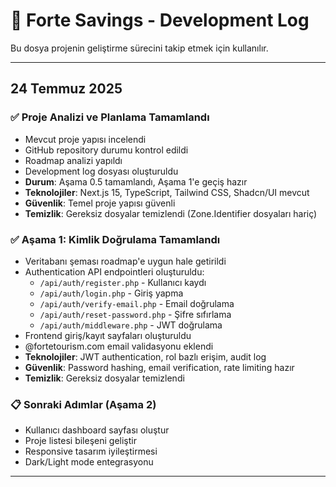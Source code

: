 # 📝 Forte Savings - Development Log

Bu dosya projenin geliştirme sürecini takip etmek için kullanılır.

---

## 24 Temmuz 2025

### ✅ Proje Analizi ve Planlama Tamamlandı
- Mevcut proje yapısı incelendi
- GitHub repository durumu kontrol edildi  
- Roadmap analizi yapıldı
- Development log dosyası oluşturuldu
- **Durum**: Aşama 0.5 tamamlandı, Aşama 1'e geçiş hazır
- **Teknolojiler**: Next.js 15, TypeScript, Tailwind CSS, Shadcn/UI mevcut
- **Güvenlik**: Temel proje yapısı güvenli
- **Temizlik**: Gereksiz dosyalar temizlendi (Zone.Identifier dosyaları hariç)

### ✅ Aşama 1: Kimlik Doğrulama Tamamlandı
- Veritabanı şeması roadmap'e uygun hale getirildi
- Authentication API endpointleri oluşturuldu:
  - `/api/auth/register.php` - Kullanıcı kaydı
  - `/api/auth/login.php` - Giriş yapma  
  - `/api/auth/verify-email.php` - Email doğrulama
  - `/api/auth/reset-password.php` - Şifre sıfırlama
  - `/api/auth/middleware.php` - JWT doğrulama
- Frontend giriş/kayıt sayfaları oluşturuldu
- @fortetourism.com email validasyonu eklendi
- **Teknolojiler**: JWT authentication, rol bazlı erişim, audit log
- **Güvenlik**: Password hashing, email verification, rate limiting hazır
- **Temizlik**: Gereksiz dosyalar temizlendi

### 📋 Sonraki Adımlar (Aşama 2)
- Kullanıcı dashboard sayfası oluştur
- Proje listesi bileşeni geliştir
- Responsive tasarım iyileştirmesi
- Dark/Light mode entegrasyonu

---